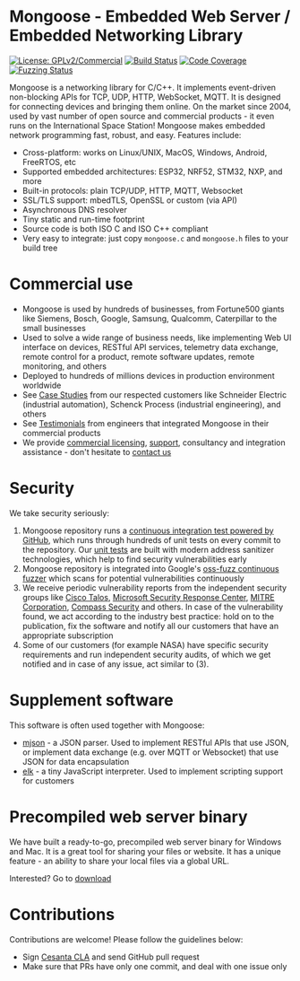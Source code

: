 # Mongoose - Embedded Web Server / Embedded Networking Library

[![License: GPLv2/Commercial](https://img.shields.io/badge/License-GPLv2%20or%20Commercial-green.svg)](https://opensource.org/licenses/gpl-2.0.php)
[![Build Status]( https://github.com/cesanta/mongoose/workflows/build/badge.svg)](https://github.com/cesanta/mongoose/actions)
[![Code Coverage](https://codecov.io/gh/cesanta/mongoose/branch/master/graph/badge.svg)](https://codecov.io/gh/cesanta/mongoose)
[![Fuzzing Status](https://oss-fuzz-build-logs.storage.googleapis.com/badges/mongoose.svg)](https://bugs.chromium.org/p/oss-fuzz/issues/list?sort=-opened&can=1&q=proj:mongoose)

Mongoose is a networking library for C/C++. It implements event-driven
non-blocking APIs for TCP, UDP, HTTP, WebSocket, MQTT.  It is designed for
connecting devices and bringing them online. On the market since 2004, used by
vast number of open source and commercial products - it even runs on the
International Space Station!  Mongoose makes embedded network programming fast,
robust, and easy. Features include:

- Cross-platform: works on Linux/UNIX, MacOS, Windows, Android, FreeRTOS, etc
- Supported embedded architectures: ESP32, NRF52, STM32, NXP, and more
- Built-in protocols: plain TCP/UDP, HTTP, MQTT, Websocket
- SSL/TLS support: mbedTLS, OpenSSL or custom (via API)
- Asynchronous DNS resolver
- Tiny static and run-time footprint
- Source code is both ISO C and ISO C++ compliant
- Very easy to integrate: just copy `mongoose.c` and `mongoose.h` files to your build tree


# Commercial use
- Mongoose is used by hundreds of businesses, from Fortune500 giants like
  Siemens, Bosch, Google, Samsung, Qualcomm, Caterpillar to the small businesses
- Used to solve a wide range of business needs, like implementing Web UI
  interface on devices, RESTful API services, telemetry data exchange, remote
  control for a product, remote software updates, remote monitoring, and others
- Deployed to hundreds of millions devices in production environment worldwide
- See [Case Studies](https://cesanta.com/case-studies.html) from our respected
  customers like Schneider Electric (industrial automation), Schenck Process
  (industrial engineering), and others
- See [Testimonials](https://cesanta.com/testimonials.html) from engineers that
  integrated Mongoose in their commercial products
- We provide [commercial licensing](https://cesanta.com/licensing.html),
  [support](https://cesanta.com/support.html), consultancy and integration
  assistance - don't hesitate to
  [contact us](https://www.cesanta.com/contact.html)


# Security

We take security seriously:
1. Mongoose repository runs a
  [continuous integration test powered by GitHub](https://github.com/cesanta/mongoose/actions),
  which runs through hundreds of unit tests on every commit to the repository.
  Our [unit tests](https://github.com/cesanta/mongoose/tree/master/test)
  are built with modern address sanitizer technologies, which help to find
  security vulnerabilities early
2. Mongoose repository is integrated into Google's
  [oss-fuzz continuous fuzzer](https://bugs.chromium.org/p/oss-fuzz/issues/list?sort=-opened&can=1&q=proj:mongoose)
  which scans for potential vulnerabilities continuously
3.  We receive periodic vulnerability reports from the independent security
  groups like
  [Cisco Talos](https://www.cisco.com/c/en/us/products/security/talos.html),
  [Microsoft Security Response Center](https://www.microsoft.com/en-us/msrc),
  [MITRE Corporation](https://www.mitre.org/),
  [Compass Security](https://www.compass-security.com/en/) and others.
  In case of the vulnerability found, we act according to the industry best
  practice: hold on to the publication, fix the software and notify all our
  customers that have an appropriate subscription
4. Some of our customers (for example NASA)
  have specific security requirements and run independent security audits,
  of which we get notified and in case of any issue, act similar to (3).

# Supplement software

This software is often used together with Mongoose:
- [mjson](https://github.com/cesanta/mjson) - a JSON parser. Used to implement
  RESTful APIs that use JSON, or implement data exchange (e.g. over MQTT
  or Websocket) that use JSON for data encapsulation
- [elk](https://github.com/cesanta/elk) - a tiny JavaScript interpreter.
  Used to implement scripting support for customers


# Precompiled web server binary

We have built a ready-to-go, precompiled web server binary for Windows
and Mac. It is a great tool for sharing your files or website. It has
a unique feature - an ability to share your local files via a global URL.

Interested? Go to [download](https://mongoose.ws/)

# Contributions

Contributions are welcome! Please follow the guidelines below:

- Sign [Cesanta CLA](https://cesanta.com/cla.html) and send GitHub pull request
- Make sure that PRs have only one commit, and deal with one issue only
